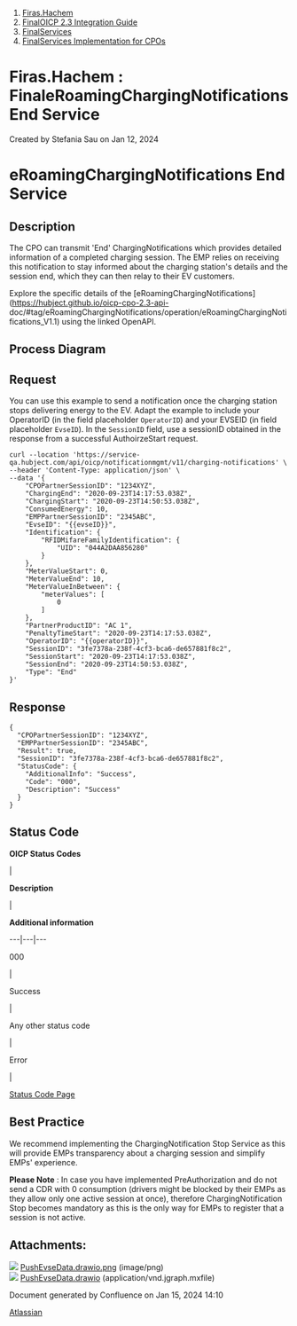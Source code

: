   1. [Firas.Hachem](index.html)
  2. [FinalOICP 2.3 Integration Guide](FinalOICP-2.3-Integration-Guide_3626500097.html)
  3. [FinalServices](FinalServices_3626500498.html)
  4. [FinalServices Implementation for CPOs](FinalServices-Implementation-for-CPOs_3626500540.html)

#  Firas.Hachem : FinaleRoamingChargingNotifications End Service

Created by  Stefania Sau on Jan 12, 2024

# eRoamingChargingNotifications End Service

## Description

The CPO can transmit 'End' ChargingNotifications which provides detailed
information of a completed charging session. The EMP relies on receiving this
notification to stay informed about the charging station's details and the
session end, which they can then relay to their EV customers.

Explore the specific details of the
[eRoamingChargingNotifications](https://hubject.github.io/oicp-cpo-2.3-api-
doc/#tag/eRoamingChargingNotifications/operation/eRoamingChargingNotifications_V1.1)
using the linked OpenAPI.

## Process Diagram

## Request

You can use this example to send a notification once the charging station
stops delivering energy to the EV. Adapt the example to include your
OperatorID (in the field placeholder `OperatorID`) and your EVSEID (in field
placeholder `EvseID`). In the `SessionID` field, use a sessionID obtained in
the response from a successful AuthoirzeStart request.

    
    
    curl --location 'https://service-qa.hubject.com/api/oicp/notificationmgmt/v11/charging-notifications' \
    --header 'Content-Type: application/json' \
    --data '{
        "CPOPartnerSessionID": "1234XYZ",
        "ChargingEnd": "2020-09-23T14:17:53.038Z",
        "ChargingStart": "2020-09-23T14:50:53.038Z",
        "ConsumedEnergy": 10,
        "EMPPartnerSessionID": "2345ABC",
        "EvseID": "{{evseID}}",
        "Identification": {
            "RFIDMifareFamilyIdentification": {
                "UID": "044A2DAA856280"
            }
        },
        "MeterValueStart": 0,
        "MeterValueEnd": 10,
        "MeterValueInBetween": {
            "meterValues": [
                0
            ]
        },
        "PartnerProductID": "AC 1",
        "PenaltyTimeStart": "2020-09-23T14:17:53.038Z",
        "OperatorID": "{{operatorID}}",
        "SessionID": "3fe7378a-238f-4cf3-bca6-de657881f8c2",
        "SessionStart": "2020-09-23T14:17:53.038Z",
    	"SessionEnd": "2020-09-23T14:50:53.038Z",
        "Type": "End"
    }'

## Response

    
    
    {
      "CPOPartnerSessionID": "1234XYZ",
      "EMPPartnerSessionID": "2345ABC",
      "Result": true,
      "SessionID": "3fe7378a-238f-4cf3-bca6-de657881f8c2",
      "StatusCode": {
        "AdditionalInfo": "Success",
        "Code": "000",
        "Description": "Success"
      }
    }

## Status Code

 **OICP Status Codes**

|

 **Description**

|

 **Additional information**  
  
---|---|---  
  
000

|

Success

|  
  
Any other status code

|

Error

|

[Status Code Page](FinalOICP-status-code_3626501182.html)  
  
## Best Practice

We recommend implementing the ChargingNotification Stop Service as this will
provide EMPs transparency about a charging session and simplify EMPs'
experience.

 **Please Note** : In case you have implemented PreAuthorization and do not
send a CDR with 0 consumption (drivers might be blocked by their EMPs as they
allow only one active session at once), therefore ChargingNotification Stop
becomes mandatory as this is the only way for EMPs to register that a session
is not active.

## Attachments:

![](images/icons/bullet_blue.gif)
[PushEvseData.drawio.png](attachments/3626500746/3626500758.png) (image/png)  
![](images/icons/bullet_blue.gif)
[PushEvseData.drawio](attachments/3626500746/3626500761.drawio)
(application/vnd.jgraph.mxfile)  

Document generated by Confluence on Jan 15, 2024 14:10

[Atlassian](http://www.atlassian.com/)

